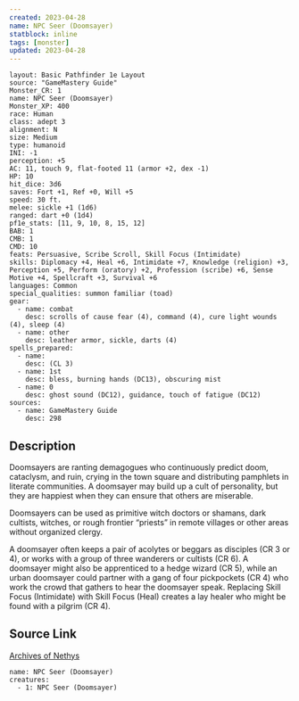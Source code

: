 ```yaml
---
created: 2023-04-28
name: NPC Seer (Doomsayer)
statblock: inline
tags: [monster]
updated: 2023-04-28
---
```

```statblock
layout: Basic Pathfinder 1e Layout
source: "GameMastery Guide"
Monster_CR: 1
name: NPC Seer (Doomsayer)
Monster_XP: 400
race: Human
class: adept 3
alignment: N
size: Medium
type: humanoid
INI: -1
perception: +5
AC: 11, touch 9, flat-footed 11 (armor +2, dex -1)
HP: 10
hit_dice: 3d6
saves: Fort +1, Ref +0, Will +5
speed: 30 ft.
melee: sickle +1 (1d6)
ranged: dart +0 (1d4)
pf1e_stats: [11, 9, 10, 8, 15, 12]
BAB: 1
CMB: 1
CMD: 10
feats: Persuasive, Scribe Scroll, Skill Focus (Intimidate)
skills: Diplomacy +4, Heal +6, Intimidate +7, Knowledge (religion) +3, Perception +5, Perform (oratory) +2, Profession (scribe) +6, Sense Motive +4, Spellcraft +3, Survival +6
languages: Common
special_qualities: summon familiar (toad)
gear:
  - name: combat
    desc: scrolls of cause fear (4), command (4), cure light wounds (4), sleep (4)
  - name: other
    desc: leather armor, sickle, darts (4)
spells_prepared:
  - name:
    desc: (CL 3)
  - name: 1st
    desc: bless, burning hands (DC13), obscuring mist
  - name: 0
    desc: ghost sound (DC12), guidance, touch of fatigue (DC12)
sources:
  - name: GameMastery Guide
    desc: 298
```
## Description
Doomsayers are ranting demagogues who continuously predict doom, cataclysm, and ruin, crying in the town square and distributing pamphlets in literate communities. A doomsayer may build up a cult of personality, but they are happiest when they can ensure that others are miserable.

Doomsayers can be used as primitive witch doctors or shamans, dark cultists, witches, or rough frontier “priests” in remote villages or other areas without organized clergy.

A doomsayer often keeps a pair of acolytes or beggars as disciples (CR 3 or 4), or works with a group of three wanderers or cultists (CR 6). A doomsayer might also be apprenticed to a hedge wizard (CR 5), while an urban doomsayer could partner with a gang of four pickpockets (CR 4) who work the crowd that gathers to hear the doomsayer speak. Replacing Skill Focus (Intimidate) with Skill Focus (Heal) creates a lay healer who might be found with a pilgrim (CR 4).
## Source Link
[Archives of Nethys](https://aonprd.com/NPCDisplay.aspx?ItemName=Seer%20(Doomsayer))
```encounter-table
name: NPC Seer (Doomsayer)
creatures:
  - 1: NPC Seer (Doomsayer)
```
